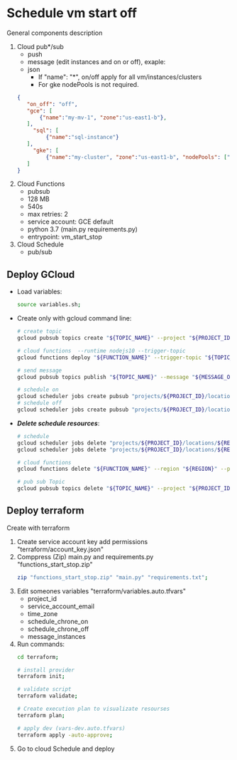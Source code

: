 # Schedule vm start off

General components description

1. Cloud pub*/sub
   - push
   - message (edit instances and on or off), exaple:
   - json
      - If "name": "*", on/off apply for all vm/instances/clusters
      - For gke nodePools is not required.
   ```json
   {
      "on_off": "off", 
      "gce": [
          {"name":"my-mv-1", "zone":"us-east1-b"},
      ],
        "sql": [
            {"name":"sql-instance"}
      ],
        "gke": [
            {"name":"my-cluster", "zone":"us-east1-b", "nodePools": ["default-pool"], "nodeCount": 2}
      ]
   }
   ```
1. Cloud Functions
   - pubsub
   - 128 MB
   - 540s
   - max retries: 2
   - service account: GCE default
   - python 3.7 (main.py requirements.py)
   - entrypoint: vm_start_stop
1. Cloud Schedule
   - pub/sub


## Deploy GCloud
- Load variables:
  ```bash
  source variables.sh;
  ```
- Create only with gcloud command line:
  ```bash
  # create topic
  gcloud pubsub topics create "${TOPIC_NAME}" --project "${PROJECT_ID}";
  
  # cloud functions  --runtime nodejs10 --trigger-topic
  gcloud functions deploy "${FUNCTION_NAME}" --trigger-topic "${TOPIC_NAME}" --runtime "python37" --source="./" --entry-point "vm_start_stop" --service-account "${SERVICE_ACCOUNT_EMAIL}" --memory "128" --region "${REGION}" --project "${PROJECT_ID}";
  
  # send message
  gcloud pubsub topics publish "${TOPIC_NAME}" --message "${MESSAGE_ON}" --project "${PROJECT_ID}";
  
  # schedule on
  gcloud scheduler jobs create pubsub "projects/${PROJECT_ID}/locations/${REGION}/jobs/${SCHEDULE_NAME}-on" --schedule "${SCHEDULE_CHRONE_OFF}" --topic "${TOPIC_NAME}" --time-zone "${SCHEDULE_TZONE}" --message-body "${MESSAGE_ON}" --project "${PROJECT_ID}";
  # schedule off
  gcloud scheduler jobs create pubsub "projects/${PROJECT_ID}/locations/${REGION}/jobs/${SCHEDULE_NAME}-off" --schedule "${SCHEDULE_CHRONE_ON}" --topic "${TOPIC_NAME}" --time-zone "${SCHEDULE_TZONE}" --message-body "${MESSAGE_OFF}" --project "${PROJECT_ID}";
  ```
- ***Delete schedule resources***:
  ```bash
  # schedule
  gcloud scheduler jobs delete "projects/${PROJECT_ID}/locations/${REGION}/jobs/${SCHEDULE_NAME}-on" --project "${PROJECT_ID}" -q;
  gcloud scheduler jobs delete "projects/${PROJECT_ID}/locations/${REGION}/jobs/${SCHEDULE_NAME}-off" --project "${PROJECT_ID}" -q;

  # cloud functions
  gcloud functions delete "${FUNCTION_NAME}" --region "${REGION}" --project "${PROJECT_ID}" -q;

  # pub sub Topic
  gcloud pubsub topics delete "${TOPIC_NAME}" --project "${PROJECT_ID}" -q;
  ```

## Deploy terraform

Create with terraform

1. Create service account key add permissions "terraform/account_key.json"
1. Comppress (Zip) main.py and requirements.py "functions_start_stop.zip"
   ```bash
   zip "functions_start_stop.zip" "main.py" "requirements.txt";
   ```
1. Edit someones variables "terraform/variables.auto.tfvars"
   - project_id
   - service_account_email
   - time_zone
   - schedule_chrone_on
   - schedule_chrone_off
   - message_instances
1. Run commands:
   ```bash
   cd terraform;
   
   # install provider
   terraform init;
   
   # validate script
   terraform validate;
   
   # Create execution plan to visualizate resourses
   terraform plan;
   
   # apply dev (vars-dev.auto.tfvars)
   terraform apply -auto-approve;
   ```
1. Go to cloud Schedule and deploy
